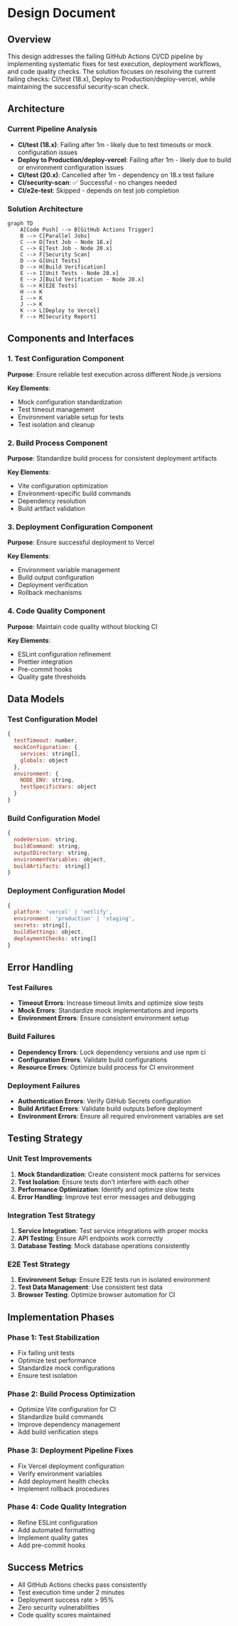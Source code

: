 # Design Document

## Overview

This design addresses the failing GitHub Actions CI/CD pipeline by implementing systematic fixes for test execution, deployment workflows, and code quality checks. The solution focuses on resolving the current failing checks: CI/test (18.x), Deploy to Production/deploy-vercel, while maintaining the successful security-scan check.

## Architecture

### Current Pipeline Analysis
- **CI/test (18.x)**: Failing after 1m - likely due to test timeouts or mock configuration issues
- **Deploy to Production/deploy-vercel**: Failing after 1m - likely due to build or environment configuration issues
- **CI/test (20.x)**: Cancelled after 1m - dependency on 18.x test failure
- **CI/security-scan**: ✅ Successful - no changes needed
- **CI/e2e-test**: Skipped - depends on test job completion

### Solution Architecture

```mermaid
graph TD
    A[Code Push] --> B[GitHub Actions Trigger]
    B --> C[Parallel Jobs]
    C --> D[Test Job - Node 18.x]
    C --> E[Test Job - Node 20.x]
    C --> F[Security Scan]
    D --> G[Unit Tests]
    D --> H[Build Verification]
    E --> I[Unit Tests - Node 20.x]
    E --> J[Build Verification - Node 20.x]
    G --> K[E2E Tests]
    H --> K
    I --> K
    J --> K
    K --> L[Deploy to Vercel]
    F --> M[Security Report]
```

## Components and Interfaces

### 1. Test Configuration Component
**Purpose**: Ensure reliable test execution across different Node.js versions

**Key Elements**:
- Mock configuration standardization
- Test timeout management
- Environment variable setup for tests
- Test isolation and cleanup

### 2. Build Process Component
**Purpose**: Standardize build process for consistent deployment artifacts

**Key Elements**:
- Vite configuration optimization
- Environment-specific build commands
- Dependency resolution
- Build artifact validation

### 3. Deployment Configuration Component
**Purpose**: Ensure successful deployment to Vercel

**Key Elements**:
- Environment variable management
- Build output configuration
- Deployment verification
- Rollback mechanisms

### 4. Code Quality Component
**Purpose**: Maintain code quality without blocking CI

**Key Elements**:
- ESLint configuration refinement
- Prettier integration
- Pre-commit hooks
- Quality gate thresholds

## Data Models

### Test Configuration Model
```javascript
{
  testTimeout: number,
  mockConfiguration: {
    services: string[],
    globals: object
  },
  environment: {
    NODE_ENV: string,
    testSpecificVars: object
  }
}
```

### Build Configuration Model
```javascript
{
  nodeVersion: string,
  buildCommand: string,
  outputDirectory: string,
  environmentVariables: object,
  buildArtifacts: string[]
}
```

### Deployment Configuration Model
```javascript
{
  platform: 'vercel' | 'netlify',
  environment: 'production' | 'staging',
  secrets: string[],
  buildSettings: object,
  deploymentChecks: string[]
}
```

## Error Handling

### Test Failures
- **Timeout Errors**: Increase timeout limits and optimize slow tests
- **Mock Errors**: Standardize mock implementations and imports
- **Environment Errors**: Ensure consistent environment setup

### Build Failures
- **Dependency Errors**: Lock dependency versions and use npm ci
- **Configuration Errors**: Validate build configurations
- **Resource Errors**: Optimize build process for CI environment

### Deployment Failures
- **Authentication Errors**: Verify GitHub Secrets configuration
- **Build Artifact Errors**: Validate build outputs before deployment
- **Environment Errors**: Ensure all required environment variables are set

## Testing Strategy

### Unit Test Improvements
1. **Mock Standardization**: Create consistent mock patterns for services
2. **Test Isolation**: Ensure tests don't interfere with each other
3. **Performance Optimization**: Identify and optimize slow tests
4. **Error Handling**: Improve test error messages and debugging

### Integration Test Strategy
1. **Service Integration**: Test service integrations with proper mocks
2. **API Testing**: Ensure API endpoints work correctly
3. **Database Testing**: Mock database operations consistently

### E2E Test Strategy
1. **Environment Setup**: Ensure E2E tests run in isolated environment
2. **Test Data Management**: Use consistent test data
3. **Browser Testing**: Optimize browser automation for CI

## Implementation Phases

### Phase 1: Test Stabilization
- Fix failing unit tests
- Optimize test performance
- Standardize mock configurations
- Ensure test isolation

### Phase 2: Build Process Optimization
- Optimize Vite configuration for CI
- Standardize build commands
- Improve dependency management
- Add build verification steps

### Phase 3: Deployment Pipeline Fixes
- Fix Vercel deployment configuration
- Verify environment variables
- Add deployment health checks
- Implement rollback procedures

### Phase 4: Code Quality Integration
- Refine ESLint configuration
- Add automated formatting
- Implement quality gates
- Add pre-commit hooks

## Success Metrics

- All GitHub Actions checks pass consistently
- Test execution time under 2 minutes
- Deployment success rate > 95%
- Zero security vulnerabilities
- Code quality scores maintained